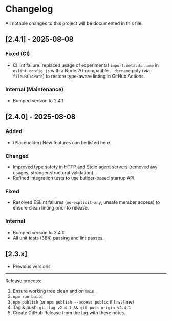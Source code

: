 # Changelog

All notable changes to this project will be documented in this file.

## [2.4.1] - 2025-08-08

### Fixed (CI)

- CI lint failure: replaced usage of experimental `import.meta.dirname` in `eslint.config.js` with a Node 20-compatible `__dirname` poly (via `fileURLToPath`) to restore type-aware linting in GitHub Actions.

### Internal (Maintenance)

- Bumped version to 2.4.1.


## [2.4.0] - 2025-08-08

### Added

- (Placeholder) New features can be listed here.

### Changed

- Improved type safety in HTTP and Stdio agent servers (removed `any` usages, stronger structural validation).
- Refined integration tests to use builder-based startup API.

### Fixed

- Resolved ESLint failures (`no-explicit-any`, unsafe member access) to ensure clean linting prior to release.

### Internal

- Bumped version to 2.4.0.
- All unit tests (384) passing and lint passes.

## [2.3.x]

- Previous versions.

---

Release process:

1. Ensure working tree clean and on `main`.
2. `npm run build`
3. `npm publish` (or `npm publish --access public` if first time)
4. Tag & push: `git tag v2.4.1 && git push origin v2.4.1`
5. Create GitHub Release from the tag with these notes.
